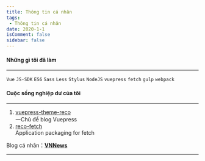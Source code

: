 ```yaml
---
title: Thông tin cá nhân
tags:
 - Thông tin cá nhân
date: 2020-1-1
isComment: false
sidebar: false
---
```


#### Những gì tôi đã làm

***
 
`Vue` `JS-SDK`  `ES6` `Sass` `Less` `Stylus` `NodeJS` `vuepress` `fetch` `gulp` `webpack`

#### Cuộc sống nghiệp dư của tôi

***

1. [vuepress-theme-reco](https://www.npmjs.com/package/vuepress-theme-reco)<br>
   一Chủ đề blog Vuepress
2. [reco-fetch](https://www.npmjs.com/package/reco-fetch)<br>
   Application packaging for fetch

Blog cá nhân：[**VNNews**](http://vnnews.tech) 

***

